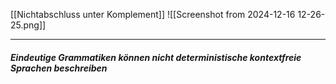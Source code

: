 [[Nichtabschluss unter Komplement]]
![[Screenshot from 2024-12-16 12-26-25.png]]

---
##### Eindeutige Grammatiken können nicht deterministische kontextfreie Sprachen beschreiben
